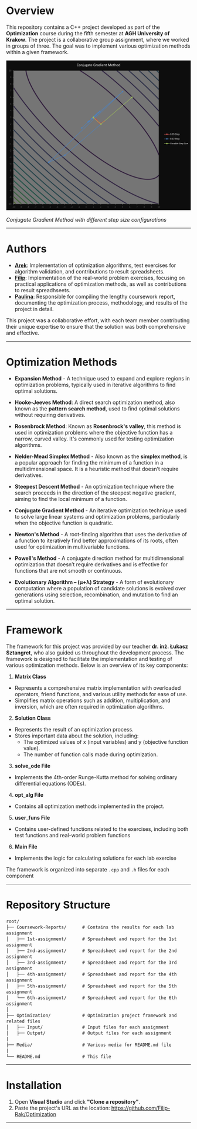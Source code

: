 # Overview
This repository contains a C++ project developed as part of the **Optimization** course during the fifth semester at **AGH University of Krakow**. The project is a collaborative group assignment, where we worked in groups of three. The goal was to implement various optimization methods within a given framework.

![Conjugate Gradient Method graph](Media/cg_method.png)

*Conjugate Gradient Method with different step size configurations*

---

# Authors

- **[Arek](https://github.com/arekan144)**: Implementation of optimization algorithms, test exercises for algorithm validation, and contributions to result spreadsheets.
- **[Filip](https://github.com/Filip-Rak)**: Implementation of the real-world problem exercises, focusing on practical applications of optimization methods, as well as contributions to result spreadhseets.
- **[Paulina](https://github.com/paulina-grab-owska)**: Responsible for compiling the lengthy coursework report, documenting the optimization process, methodology, and results of the project in detail.

This project was a collaborative effort, with each team member contributing their unique expertise to ensure that the solution was both comprehensive and effective.

---

# Optimization Methods

- **Expansion Method** - A technique used to expand and explore regions in optimization problems, typically used in iterative algorithms to find optimal solutions.

- **Hooke-Jeeves Method**: A direct search optimization method, also known as the **pattern search method**, used to find optimal solutions without requiring derivatives.

- **Rosenbrock Method**: Known as **Rosenbrock's valley**, this method is used in optimization problems where the objective function has a narrow, curved valley. It's commonly used for testing optimization algorithms.

- **Nelder-Mead Simplex Method** - Also known as the **simplex method**, is a popular approach for finding the minimum of a function in a multidimensional space. It is a heuristic method that doesn’t require derivatives.

- **Steepest Descent Method** - An optimization technique where the search proceeds in the direction of the steepest negative gradient, aiming to find the local minimum of a function.

- **Conjugate Gradient Method** - An iterative optimization technique used to solve large linear systems and optimization problems, particularly when the objective function is quadratic.

- **Newton's Method** - A root-finding algorithm that uses the derivative of a function to iteratively find better approximations of its roots, often used for optimization in multivariable functions.

- **Powell's Method** - A conjugate direction method for multidimensional optimization that doesn’t require derivatives and is effective for functions that are not smooth or continuous.

- **Evolutionary Algorithm – (μ+λ) Strategy** - A form of evolutionary computation where a population of candidate solutions is evolved over generations using selection, recombination, and mutation to find an optimal solution.

---

# Framework 

The framework for this project was provided by our teacher **dr. inż. Łukasz Sztangret**, who also guided us throughout the development process. The framework is designed to facilitate the implementation and testing of various optimization methods. Below is an overview of its key components:

1. **Matrix Class**
- Represents a comprehensive matrix implementation with overloaded operators, friend functions, and various utility methods for ease of use.
- Simplifies matrix operations such as addition, multiplication, and inversion, which are often required in optimization algorithms.

2. **Solution Class**
- Represents the result of an optimization process.
- Stores important data about the solution, including:
    - The optimized values of x (input variables) and y (objective function value).
    - The number of function calls made during optimization.

3. **solve_ode File**
- Implements the 4th-order Runge-Kutta method for solving ordinary differential equations (ODEs).

4. **opt_alg File**
- Contains all optimization methods implemented in the project.

5. **user_funs File**
- Contains user-defined functions related to the exercises, including both test functions and real-world problem functions

6. **Main File**
- Implements the logic for calculating solutions for each lab exercise

The framework is organized into separate `.cpp` and `.h` files for each component

---

# Repository Structure

```
root/
├── Coursework-Reports/      # Contains the results for each lab assignment
│   ├── 1st-assignment/      # Spreadsheet and report for the 1st assignment
│   ├── 2nd-assignment/      # Spreadsheet and report for the 2nd assignment
│   ├── 3rd-assignment/      # Spreadsheet and report for the 3rd assignment
│   ├── 4th-assignment/      # Spreadsheet and report for the 4th assignment
│   ├── 5th-assignment/      # Spreadsheet and report for the 5th assignment
│   └── 6th-assignment/      # Spreadsheet and report for the 6th assignment
│
├── Optimization/            # Optimization project framework and related files
│   ├── Input/               # Input files for each assignment
│   ├── Output/              # Output files for each assignment
|
├── Media/                   # Various media for README.md file
|
└── README.md                # This file
```

---

# Installation

1. Open **Visual Studio** and click **"Clone a repository"**.
2. Paste the project's URL as the location: https://github.com/Filip-Rak/Optimization

---
